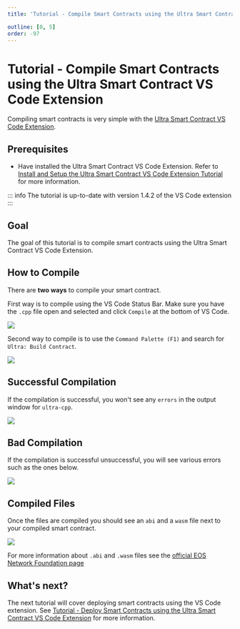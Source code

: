 ```yaml
---
title: 'Tutorial - Compile Smart Contracts using the Ultra Smart Contract VS Code Extension'

outline: [0, 5]
order: -97
---
```


# Tutorial - Compile Smart Contracts using the Ultra Smart Contract VS Code Extension

Compiling smart contracts is very simple with the [Ultra Smart Contract VS Code Extension](https://marketplace.visualstudio.com/items?itemName=ultraio.ultra-cpp).

## Prerequisites

-   Have installed the Ultra Smart Contract VS Code Extension. Refer to [Install and Setup the Ultra Smart Contract VS Code Extension Tutorial](./index.md) for more information.

::: info
The tutorial is up-to-date with version 1.4.2 of the VS Code extension
:::

## Goal

The goal of this tutorial is to compile smart contracts using the Ultra Smart Contract VS Code Extension.

## How to Compile

There are **two ways** to compile your smart contract.

First way is to compile using the VS Code Status Bar. Make sure you have the `.cpp` file open and selected and click `Compile` at the bottom of VS Code.

![](./images/compile-button.png)

Second way to compile is to use the `Command Palette (F1)` and search for `Ultra: Build Contract`.

![](./images/command-palette-build.png)

## Successful Compilation

If the compilation is successful, you won't see any `errors` in the output window for `ultra-cpp`.

![](./images/successful-build.png)

## Bad Compilation

If the compilation is successful unsuccessful, you will see various errors such as the ones below.

![](./images/unsuccessful-build.png)

## Compiled Files

Once the files are compiled you should see an `abi` and a `wasm` file next to your compiled smart contract.

![](./images/compiled-files.png)

For more information about `.abi` and `.wasm` files see the [official EOS Network Foundation page](https://docs.eosnetwork.com/docs/latest/quick-start/build-and-deploy#what-does-a-smart-contract-build-to)

## What's next?

The next tutorial will cover deploying smart contracts using the VS Code extension. See [Tutorial - Deploy Smart Contracts using the Ultra Smart Contract VS Code Extension](./deploy.md) for more information.
